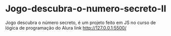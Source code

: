 # Jogo-descubra-o-numero-secreto-II

Jogo descubra o número secreto, é um projeto feito em JS no curso de lógica de programação do Alura
link <http://127.0.0.1:5500/>
